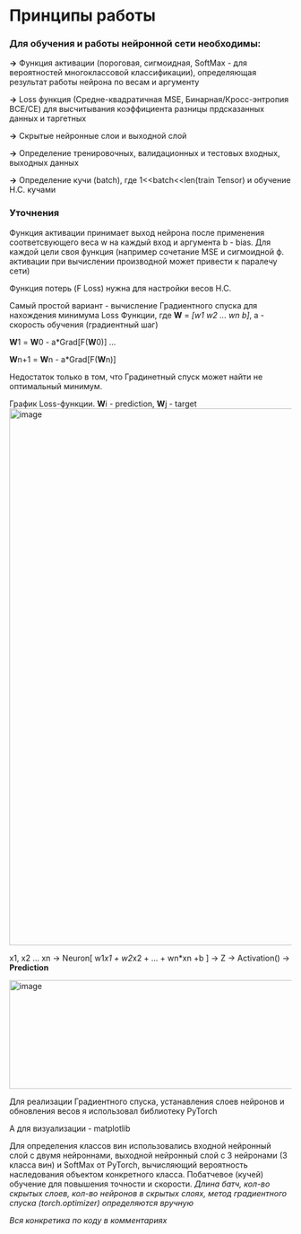 # Принципы работы

### Для обучения и работы нейронной сети необходимы:

**->** Функция активации (пороговая, сигмоидная, SoftMax - для вероятностей многоклассовой классификации), определяющая результат работы нейрона по весам и аргументу

**->** Loss функция (Средне-квадратичная MSE, Бинарная/Кросс-энтропия BCE/CE) для высчитывания коэффициента разницы прдсказанных данных и таргетных

**->** Скрытые нейронные слои и выходной слой

**->** Определение тренировочных, валидационных и тестовых входных, выходных данных

**->** Определение кучи (batch), где 1<<batch<<len(train Tensor) и обучение Н.С. кучами

### Уточнения
Функция активации принимает выход нейрона после применения соответсвующего веса w на каждый вход и аргумента b - bias. Для каждой цели своя функция (например сочетание MSE и сигмоидной ф. активации при вычислении производной может привести к паралечу сети)

Функция потерь (F Loss) нужна для настройки весов Н.С.

Самый простой вариант - вычисление Градиентного спуска для нахождения минимума Loss Функции, где **W** = *[w1 w2 ... wn b]*, a - скорость обучения (градиентный шаг)

**W**1 = **W**0 - a*Grad[F(**W**0)]
...

**W**n+1 = **W**n - a*Grad[F(**W**n)]

Недостаток только в том, что Градинетный спуск может найти не оптимальный минимум.

График Loss-функции. **W**i - prediction, **W**j - target
<img width="1278" height="958" alt="image" src="https://github.com/user-attachments/assets/2bfc1205-1e2a-4117-ab38-47414a7b5ce1" />



x1, x2 ... xn -> Neuron[ w1*x1 + w2*x2 + ... + wn*xn +b ] -> Z -> Activation() -> **Prediction**

<img width="766" height="194" alt="image" src="https://github.com/user-attachments/assets/a5ea4ca0-f991-49b6-abfa-1734f54975b5" />



Для реализации Градиентного спуска, устанавления слоев нейронов и обновления весов я использовал библиотеку PyTorch

А для визуализации - matplotlib

Для определения классов вин использовались входной нейронный слой с двумя нейроннами, выходной нейронный слой с 3 нейронами (3 класса вин) и SoftMax от PyTorch, вычисляющий вероятность наследования объектом конкретного класса. Побатчевое (кучей) обучение для повышения точности и скорости. 
*Длина батч, кол-во скрытых слоев, кол-во нейронов в скрытых слоях, метод градиентного спуска (torch.optimizer) определяются вручную*

*Вся конкретика по коду в комментариях*
